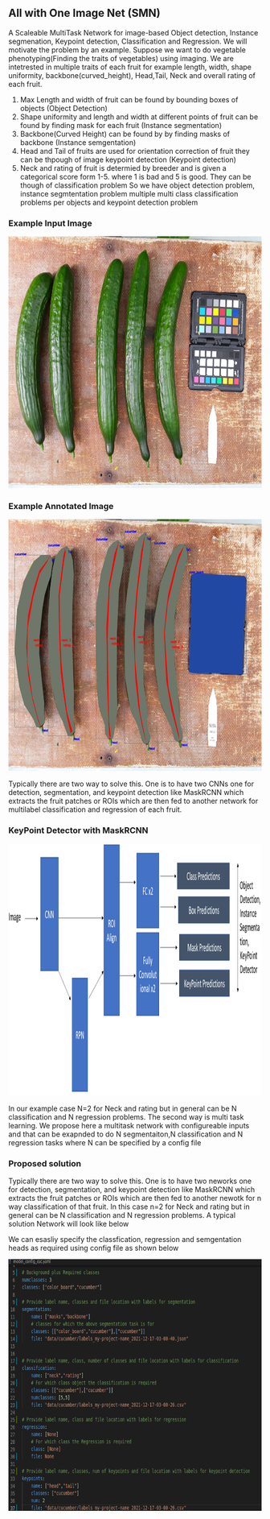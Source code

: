 ## All with One Image Net (SMN)

A Scaleable MultiTask Network for image-based Object detection, Instance segmenation, Keypoint detection, Classification and Regression. 
We will motivate the problem by an example. Suppose we want to do vegetable phenotyping(Finding the traits of vegetables) using imaging. We are intetrested in multiple traits of each fruit for example length, width, shape uniformity, backbone(curved_height), Head,Tail, Neck and overall rating of each fruit. 
1) Max Length and width of fruit can be found by bounding boxes of objects (Object Detection)
2) Shape uniformity and length and width at different points of fruit can be found by finding mask for each fruit (Instance segmentation)
3) Backbone(Curved Height) can be found by by finding masks of backbone (Instance semgentation)
4) Head and Tail of fruits are used for orientation correction of fruit  they can be thpough of image keypoint detection (Keypoint detection)
5) Neck and rating of fruit is determied by breeder and is given a categorical score form 1-5. where 1 is bad and 5 is good. They can be though of classification problem
So we have object detection problem, instance segmtentation problem multiple multi class classification problems per objects and keypoint detection problem
### Example Input Image
  
  <p align="center">
    <img src="figs/img.png" alt="animated" width=700 height=500 />
  </p>
  
### Example Annotated Image
  <p align="center">
    <img src="figs/ann_input.png" alt="animated" width=700 height=500 />
  </p>


Typically there are two way to solve this. One is to have two CNNs one for detection, segmentation, and keypoint detection like MaskRCNN which extracts the fruit patches or ROIs which are then fed to another network for multilabel classification and regression of each fruit.

### KeyPoint Detector with MaskRCNN
  <p align="center">
    <img src="figs/pointnet.png" alt="animated" width=700 height=500 />
  </p>

In our example case N=2 for Neck and rating but in general can be N classification and N regression problems. The second way is multi task learning. We propose here a multitask network with configureable inputs and that can be exapnded to do N segmentaiton,N classification and N regression tasks where N can be specified by a config file

### Proposed solution
Typically there are two way to solve this. One is to have two neworks one for detection, segmentation, and keypoint detection like MaskRCNN which extracts the fruit patches or ROIs which are then fed to another newotk for n way classification of that fruit. In this case n=2 for Neck and rating but in general can be N classification and N regression problems.
A typical solution Network will look like below


We can esasliy specify the classfication, regression and semgentation heads as required using config file as shown below
  <p align="center">
    <img src="figs/config.png" alt="animated" width=700 height=500 />
  </p>



